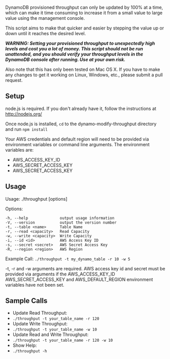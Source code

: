 
DynamoDB provisioned throughput can only be updated by 100% at a time, which can make it time consuming to increase it from a small value to large value using the management console.

This script aims to make that quicker and easier by stepping the value up or down until it reaches the desired level.

***WARNING: Setting your provisioned throughput to unexpectedly high levels and cost you a lot of money. This script should not be run unattended, and you should verify your throughput levels in the DynamoDB console after running. Use at your own risk.***

Also note that this has only been tested on Mac OS X. If you have to make any changes to get it working on Linux, Windows, etc., please submit a pull request.

## Setup
node.js is required. If you don't already have it, follow the instructions at http://nodejs.org/

Once node.js is installed, `cd` to the dynamo-modify-throughput directory and run `npm install`

Your AWS credentials and default region will need to be provided via environment variables or command line arguments. The environment variables are:
* AWS\_ACCESS\_KEY\_ID
* AWS\_SECRET\_ACCESS\_KEY
* AWS\_SECRET\_ACCESS\_KEY

## Usage
Usage: ./throughput [options]

  Options:

    -h, --help              output usage information
    -V, --version           output the version number
    -t, --table <name>      Table Name
    -r, --read <capacity>   Read Capacity
    -w, --write <capacity>  Write Capacity
    -i, --id <id>           AWS Access Key ID
    -s, --secret <secret>   AWS Secret Access Key
    -R, --region <region>   AWS Region

Example Call:
`./throughput -t my_dynamo_table -r 10 -w 5`

-t, -r and -w arguments are required. AWS access key id and 
secret must be provided via arguments if the AWS\_ACCESS\_KEY\_ID
AWS\_SECRET\_ACCESS\_KEY and AWS\_DEFAULT\_REGION environment variables
have not been set.

## Sample Calls

* Update Read Throughput:
 * `./throughput -t your_table_name -r 120`
* Update Write Throughput:
 * `./throughput -t your_table_name -w 10`
* Update Read and Write Throughput:
 * `./throughput -t your_table_name -r 120 -w 10`
* Show Help:
 * `./throughput -h`

